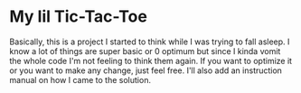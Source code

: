 # My lil Tic-Tac-Toe
Basically, this is a project I started to think while I was trying to fall asleep. I know a lot of things are super basic or 0 optimum but since I kinda vomit the whole code I'm not feeling to think them again. If you want to optimize it or you want to make any change, just feel free. I'll also add an instruction manual on how I came to the solution.
